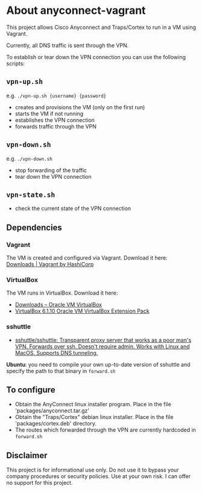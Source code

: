# About anyconnect-vagrant
This project allows Cisco Anyconnect and Traps/Cortex to run in a VM using Vagrant. 

Currently, all DNS traffic is sent through the VPN.

To establish or tear down the VPN connection you can use the following scripts:

## `vpn-up.sh`

e.g. `./vpn-up.sh {username} {password}`

* creates and provisions the VM (only on the first run)
* starts the VM if not running
* establishes the VPN connection
* forwards traffic through the VPN

## `vpn-down.sh`

e.g. `./vpn-down.sh`

* stop forwarding of the traffic
* tear down the VPN connection

## `vpn-state.sh`

* check the current state of the VPN connection

## Dependencies

### Vagrant

The VM is created and configured via Vagrant. Download it here: [Downloads | Vagrant by HashiCorp](https://www.vagrantup.com/downloads.html)

### VirtualBox

The VM runs in VirtualBox. Download it here:

* [Downloads – Oracle VM VirtualBox](https://www.virtualbox.org/wiki/Downloads)
* [VirtualBox 6.1.10 Oracle VM VirtualBox Extension Pack](https://www.virtualbox.org/wiki/Downloads#VirtualBox6.1.10OracleVMVirtualBoxExtensionPack)

### sshuttle

* [sshuttle/sshuttle: Transparent proxy server that works as a poor man's VPN. Forwards over ssh. Doesn't require admin. Works with Linux and MacOS. Supports DNS tunneling.](https://github.com/sshuttle/sshuttle)

**Ubuntu**: you need to compile your own up-to-date version of sshuttle and specify the path to that binary 
in `forward.sh`

## To configure

* Obtain the AnyConnect linux installer program. Place in the file 'packages/anyconnect.tar.gz'
* Obtain the "Traps/Cortex" debian linux installer. Place in the file 'packages/cortex.deb' directory. 
* The routes which forwarded through the VPN are currently hardcoded in `forward.sh`

## Disclaimer

This project is for informational use only. Do not use it to bypass your company procedures or security policies. 
Use at your own risk. I can offer no support for this project. 
